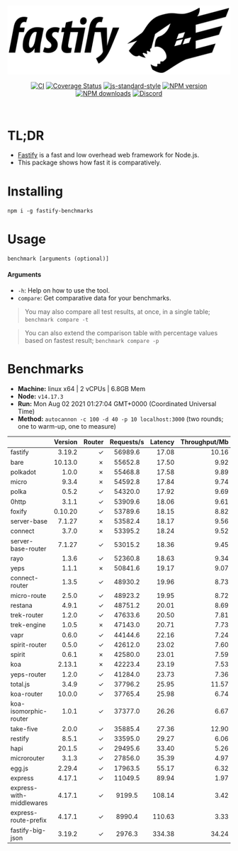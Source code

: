 <div align="center">
  <img src="https://github.com/fastify/graphics/raw/HEAD/fastify-landscape-outlined.svg" width="650" height="auto"/>
</div>

<div align="center">

[![CI](https://github.com/fastify/fastify/workflows/ci/badge.svg)](https://github.com/fastify/fastify/actions/workflows/ci.yml)
[![Coverage Status](https://coveralls.io/repos/github/fastify/fastify/badge.svg?branch=master)](https://coveralls.io/github/fastify/fastify?branch=master)
[![js-standard-style](https://img.shields.io/badge/code%20style-standard-brightgreen.svg?style=flat)](http://standardjs.com/)
[![NPM version](https://img.shields.io/npm/v/fastify.svg?style=flat)](https://www.npmjs.com/package/fastify)
[![NPM downloads](https://img.shields.io/npm/dm/fastify.svg?style=flat)](https://www.npmjs.com/package/fastify) [![Discord](https://img.shields.io/discord/725613461949906985)](https://discord.gg/fastify)

</div>
<br />

# TL;DR

* [Fastify](https://github.com/fastify/fastify) is a fast and low overhead web framework for Node.js.
* This package shows how fast it is comparatively.

# Installing

```
npm i -g fastify-benchmarks
```

# Usage

```
benchmark [arguments (optional)]
```

#### Arguments

* `-h`: Help on how to use the tool.
* `compare`: Get comparative data for your benchmarks.

> You may also compare all test results, at once, in a single table; `benchmark compare -t`

> You can also extend the comparison table with percentage values based on fastest result; `benchmark compare -p`
# Benchmarks

* __Machine:__ linux x64 | 2 vCPUs | 6.8GB Mem
* __Node:__ `v14.17.3`
* __Run:__ Mon Aug 02 2021 01:27:04 GMT+0000 (Coordinated Universal Time)
* __Method:__ `autocannon -c 100 -d 40 -p 10 localhost:3000` (two rounds; one to warm-up, one to measure)

|                          | Version | Router | Requests/s | Latency | Throughput/Mb |
| :--                      | --:     | --:    | :-:        | --:     | --:           |
| fastify                  | 3.19.2  | ✓      | 56989.6    | 17.08   | 10.16         |
| bare                     | 10.13.0 | ✗      | 55652.8    | 17.50   | 9.92          |
| polkadot                 | 1.0.0   | ✗      | 55468.8    | 17.58   | 9.89          |
| micro                    | 9.3.4   | ✗      | 54592.8    | 17.84   | 9.74          |
| polka                    | 0.5.2   | ✓      | 54320.0    | 17.92   | 9.69          |
| 0http                    | 3.1.1   | ✓      | 53909.6    | 18.06   | 9.61          |
| foxify                   | 0.10.20 | ✓      | 53789.6    | 18.15   | 8.82          |
| server-base              | 7.1.27  | ✗      | 53582.4    | 18.17   | 9.56          |
| connect                  | 3.7.0   | ✗      | 53395.2    | 18.24   | 9.52          |
| server-base-router       | 7.1.27  | ✓      | 53015.2    | 18.36   | 9.45          |
| rayo                     | 1.3.6   | ✓      | 52360.8    | 18.63   | 9.34          |
| yeps                     | 1.1.1   | ✗      | 50841.6    | 19.17   | 9.07          |
| connect-router           | 1.3.5   | ✓      | 48930.2    | 19.96   | 8.73          |
| micro-route              | 2.5.0   | ✓      | 48923.2    | 19.95   | 8.72          |
| restana                  | 4.9.1   | ✓      | 48751.2    | 20.01   | 8.69          |
| trek-router              | 1.2.0   | ✓      | 47633.6    | 20.50   | 7.81          |
| trek-engine              | 1.0.5   | ✗      | 47143.0    | 20.71   | 7.73          |
| vapr                     | 0.6.0   | ✓      | 44144.6    | 22.16   | 7.24          |
| spirit-router            | 0.5.0   | ✓      | 42612.0    | 23.02   | 7.60          |
| spirit                   | 0.6.1   | ✗      | 42580.0    | 23.01   | 7.59          |
| koa                      | 2.13.1  | ✗      | 42223.4    | 23.19   | 7.53          |
| yeps-router              | 1.2.0   | ✓      | 41284.0    | 23.73   | 7.36          |
| total.js                 | 3.4.9   | ✓      | 37796.2    | 25.95   | 11.57         |
| koa-router               | 10.0.0  | ✓      | 37765.4    | 25.98   | 6.74          |
| koa-isomorphic-router    | 1.0.1   | ✓      | 37377.0    | 26.26   | 6.67          |
| take-five                | 2.0.0   | ✓      | 35885.4    | 27.36   | 12.90         |
| restify                  | 8.5.1   | ✓      | 33595.0    | 29.27   | 6.06          |
| hapi                     | 20.1.5  | ✓      | 29495.6    | 33.40   | 5.26          |
| microrouter              | 3.1.3   | ✓      | 27856.0    | 35.39   | 4.97          |
| egg.js                   | 2.29.4  | ✓      | 17963.5    | 55.17   | 6.32          |
| express                  | 4.17.1  | ✓      | 11049.5    | 89.94   | 1.97          |
| express-with-middlewares | 4.17.1  | ✓      | 9199.5     | 108.14  | 3.42          |
| express-route-prefix     | 4.17.1  | ✓      | 8990.4     | 110.63  | 3.33          |
| fastify-big-json         | 3.19.2  | ✓      | 2976.3     | 334.38  | 34.24         |
